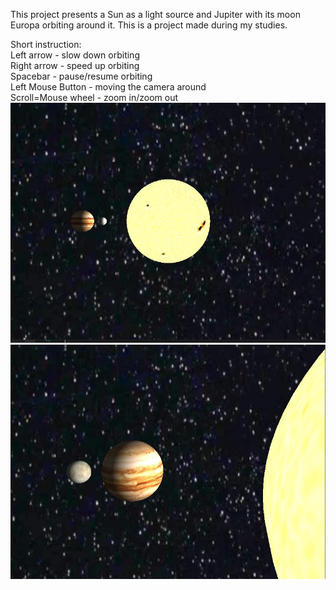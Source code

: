 This project presents a Sun as a light source and Jupiter with its
moon Europa orbiting around it. This is a project made during my studies.

Short instruction:  
Left arrow - slow down orbiting  
Right arrow - speed up orbiting  
Spacebar - pause/resume orbiting  
Left Mouse Button - moving the camera around  
Scroll=Mouse wheel - zoom in/zoom out  
![Preview 1](/screenshots/Planets-pic-1.jpg?raw=true "Planets-1")
![Preview 2](/screenshots/Planets-pic-2.jpg?raw=true "Planets-2")
